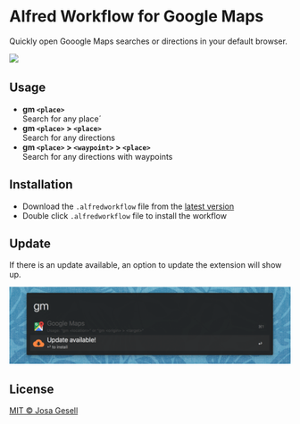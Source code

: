 # Alfred Workflow for Google Maps

Quickly open Gooogle Maps searches or directions in your default browser.

![](docs/screenshot.gif?v3)

## Usage

- **gm `<place>`**  
  Search for any place´
- **gm `<place>` > `<place>`**  
  Search for any directions
- **gm `<place>` > `<waypoint>` > `<place>`**  
  Search for any directions with waypoints

## Installation

- Download the `.alfredworkflow` file from the [latest version](https://github.com/josa42/alfred-google-maps/releases/download/0.1.0/google-maps-0.1.0.alfredworkflow)
- Double click `.alfredworkflow` file to install the workflow

## Update

If there is an update available, an option to update the extension will show up.

![](docs/screenshot-update.png)

## License
[MIT © Josa Gesell](LICENSE)